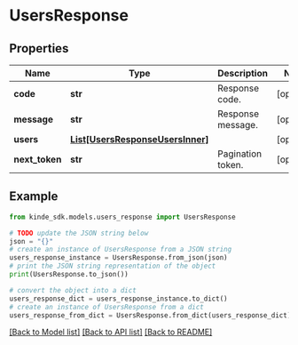 # UsersResponse


## Properties

Name | Type | Description | Notes
------------ | ------------- | ------------- | -------------
**code** | **str** | Response code. | [optional] 
**message** | **str** | Response message. | [optional] 
**users** | [**List[UsersResponseUsersInner]**](UsersResponseUsersInner.md) |  | [optional] 
**next_token** | **str** | Pagination token. | [optional] 

## Example

```python
from kinde_sdk.models.users_response import UsersResponse

# TODO update the JSON string below
json = "{}"
# create an instance of UsersResponse from a JSON string
users_response_instance = UsersResponse.from_json(json)
# print the JSON string representation of the object
print(UsersResponse.to_json())

# convert the object into a dict
users_response_dict = users_response_instance.to_dict()
# create an instance of UsersResponse from a dict
users_response_from_dict = UsersResponse.from_dict(users_response_dict)
```
[[Back to Model list]](../README.md#documentation-for-models) [[Back to API list]](../README.md#documentation-for-api-endpoints) [[Back to README]](../README.md)


